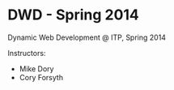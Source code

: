 DWD - Spring 2014
=================

Dynamic Web Development @ ITP, Spring 2014

Instructors:

- Mike Dory
- Cory Forsyth

